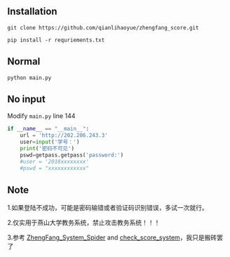 <h2>Installation</h2>

`git clone https://github.com/qianlihaoyue/zhengfang_score.git`

`pip install -r requriements.txt`

<h2>Normal</h2>

`python main.py`

<h2>No input</h2>

Modify `main.py` line 144 

```python
if __name__ == "__main__":
    url = 'http://202.206.243.3'
    user=input('学号：')
    print('密码不可见')
    pswd=getpass.getpass('password:')
    #user = '2018xxxxxxxx'
    #pswd = "xxxxxxxxxxxx"
```

<h2>Note</h2>

1.如果登陆不成功，可能是密码输错或者验证码识别错误，多试一次就行。

2.仅实用于燕山大学教务系统，禁止攻击教务系统！！！

3.参考 <a href="https://github.com/ZYSzys/ZhengFang_System_Spider">ZhengFang_System_Spider</a>  and <a href="https://github.com/mepeichun/check_score_system">check_score_system</a>，我只是搬砖罢了
